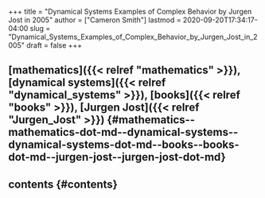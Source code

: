 +++
title = "Dynamical Systems Examples of Complex Behavior by Jurgen Jost in 2005"
author = ["Cameron Smith"]
lastmod = 2020-09-20T17:34:17-04:00
slug = "Dynamical_Systems_Examples_of_Complex_Behavior_by_Jurgen_Jost_in_2005"
draft = false
+++

## [mathematics]({{< relref "mathematics" >}}), [dynamical systems]({{< relref "dynamical_systems" >}}), [books]({{< relref "books" >}}), [Jurgen Jost]({{< relref "Jurgen_Jost" >}}) {#mathematics--mathematics-dot-md--dynamical-systems--dynamical-systems-dot-md--books--books-dot-md--jurgen-jost--jurgen-jost-dot-md}


## contents {#contents}
